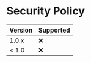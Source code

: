 # Security Policy

| Version | Supported          |
| ------- | ------------------ |
| 1.0.x   | :x: |
| < 1.0   | :x:                |
